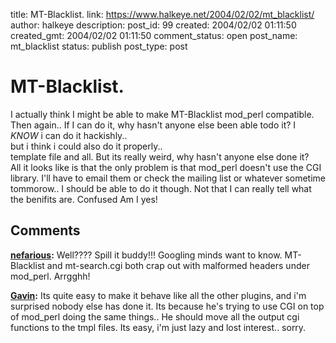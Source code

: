title: MT-Blacklist.
link: https://www.halkeye.net/2004/02/02/mt_blacklist/
author: halkeye
description: 
post_id: 99
created: 2004/02/02 01:11:50
created_gmt: 2004/02/02 01:11:50
comment_status: open
post_name: mt_blacklist
status: publish
post_type: post

# MT-Blacklist.

I actually think I might be able to make MT-Blacklist mod_perl compatible. Then again.. If I can do it, why hasn't anyone else been able todo it? I *KNOW* i can do it hackishly..  
but i think i could also do it properly..  
template file and all. But its really weird, why hasn't anyone else done it?  
All it looks like is that the only problem is that mod_perl doesn't use the CGI library. I'll have to email them or check the mailing list or whatever sometime tommorow.. I should be able to do it though. Not that I can really tell what the benifits are. Confused Am I yes!

## Comments

**[nefarious](#61 "2004-05-04 19:36:37"):** Well???? Spill it buddy!!! Googling minds want to know. MT-Blacklist and mt-search.cgi both crap out with malformed headers under mod_perl. Arrgghh!

**[Gavin](#62 "2004-05-04 20:19:43"):** Its quite easy to make it behave like all the other plugins, and i'm surprised nobody else has done it. Its because he's trying to use CGI on top of mod_perl doing the same things.. He should move all the output cgi functions to the tmpl files. Its easy, i'm just lazy and lost interest.. sorry.

